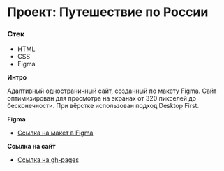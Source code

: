 # Проект: Путешествие по России

### Стек

- HTML
- CSS
- Figma

**Интро**

Адаптивный одностраничный сайт, созданный по макету Figma. Сайт оптимизирован для просмотра на экранах от 320 пикселей до бесконечности. При вёрстке использован подход Desktop First.

**Figma**

- [Ссылка на макет в Figma](https://www.figma.com/file/5S2WSbEFL6awjVWJ0NWL8Q/Sprint-3_-Russia-_-desktop-mobile?node-id=28503%3A0)

**Cсылка на сайт**

- [Ссылка на gh-pages](https://ankotl.github.io/russian-travel/index.html)
